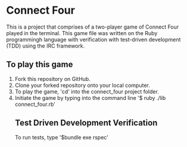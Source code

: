 <h1>Connect Four</h1>
<p>This is a project that comprises of a two-player game of Connect Four played in the terminal. This game file was written on the Ruby programmingh language with verification with test-driven development (TDD) using the IRC framework.</p>

<h2>To play this game</h2>
<ol type="1">
  <li>Fork this repository on GitHub.</li>
  <li>Clone your forked repository onto your local computer.</li>
  <li>To play the game, 'cd' into the connect_four project folder.</li>
  <li>Initiate the game by typing into the command line '$ ruby ./lib connect_four.rb'</li>
</ul>

<h2>Test Driven Development Verification</h2>
<p>To run tests, type '$bundle exe rspec'
